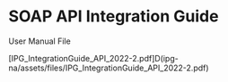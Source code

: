# SOAP API Integration Guide

User Manual File

[IPG_IntegrationGuide_API_2022-2.pdf]D(ipg-na/assets/files/IPG_IntegrationGuide_API_2022-2.pdf)